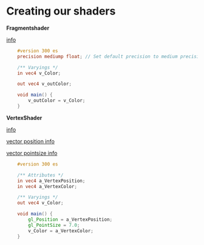 # Creating our shaders
**Fragmentshader**

[info](https://www.khronos.org/registry/OpenGL-Refpages/es3.0/)
```glsl
    #version 300 es
    precision mediump float; // Set default precision to medium precision float.

    /** Varyings */
    in vec4 v_Color;

    out vec4 v_outColor;

    void main() {
        v_outColor = v_Color;
    }
```
**VertexShader**

[info](https://www.khronos.org/registry/OpenGL-Refpages/es3.0/)

[vector position info](https://www.khronos.org/registry/OpenGL-Refpages/es3.0/html/gl_Position.xhtml)

[vector pointsize info](https://www.khronos.org/registry/OpenGL-Refpages/es3.0/html/gl_PointSize.xhtml)
```glsl
    #version 300 es

    /** Attributes */
    in vec4 a_VertexPosition;
    in vec4 a_VertexColor;

    /** Varyings */
    out vec4 v_Color;

    void main() {
        gl_Position = a_VertexPosition; 
        gl_PointSize = 7.0;           
        v_Color = a_VertexColor;
    }

```
